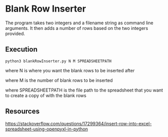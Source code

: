 # Blank Row Inserter

The program takes two integers and a filename string as command line arguments.  It then adds a number of rows based on the two integers provided.

## Execution

	python3 blankRowInserter.py N M SPREADSHEETPATH

where N is where you want the blank rows to be inserted after

where M is the number of blank rows to be inserted

where SPREADSHEETPATH is the file path to the spreadsheet that you want to create a copy of with the blank rows

## Resources

https://stackoverflow.com/questions/17299364/insert-row-into-excel-spreadsheet-using-openpyxl-in-python

